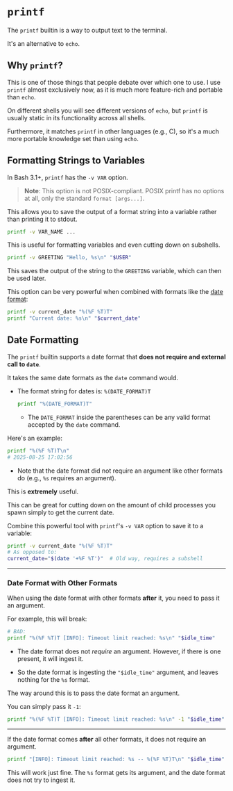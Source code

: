# `printf`

The `printf` builtin is a way to output text to the terminal.  

It's an alternative to `echo`.  

## Why `printf`?

This is one of those things that people debate over which one to use. I use `printf`
almost exclusively now, as it is much more feature-rich and portable than `echo`.

On different shells you will see different versions of `echo`, but `printf` is 
usually static in its functionality across all shells.  

Furthermore, it matches `printf` in other languages (e.g., C), so it's a much more 
portable knowledge set than using `echo`.  

## Formatting Strings to Variables

In Bash 3.1+, `printf` has the `-v VAR` option.  

> **Note**: This option is not POSIX-compliant. POSIX printf has no options at all, 
> only the standard `format [args...]`.  

This allows you to save the output of a format string into a variable rather than
printing it to stdout.  

```bash
printf -v VAR_NAME ...
```

This is useful for formatting variables and even cutting down on subshells.  

```bash
printf -v GREETING "Hello, %s\n" "$USER"
```

This saves the output of the string to the `GREETING` variable, which can then be
used later.  

This option can be very powerful when combined with formats like the [date format](#date-formatting):  
```bash
printf -v current_date "%(%F %T)T"
printf "Current date: %s\n" "$current_date"
```



## Date Formatting

The `printf` builtin supports a date format that **does not require and external call
to `date`**.  

It takes the same date formats as the `date` command would.  

- The format string for dates is: `%(DATE_FORMAT)T`
  ```bash
  printf "%(DATE_FORMAT)T"
  ```
    - The `DATE_FORMAT` inside the parentheses can be any valid format accepted by 
      the `date` command.  

Here's an example:
```bash
printf "%(%F %T)T\n"
# 2025-08-25 17:02:56
```

- Note that the date format did not require an argument like other formats do (e.g.,
  `%s` requires an argument).  


This is **extremely** useful.  

This can be great for cutting down on the amount of child processes you
spawn simply to get the current date.  


Combine this powerful tool with `printf`'s `-v VAR` option to save it to a variable:  
```bash
printf -v current_date "%(%F %T)T"
# As opposed to:
current_date="$(date '+%F %T')"  # Old way, requires a subshell
```

---

### Date Format with Other Formats

When using the date format with other formats **after** it, you need to pass it an argument.  

For example, this will break:
```bash
# BAD:
printf "%(%F %T)T [INFO]: Timeout limit reached: %s\n" "$idle_time"
```

- The date format does not *require* an argument. However, if there is one present,
  it will ingest it.  

- So the date format is ingesting the `"$idle_time"` argument, and leaves nothing for
  the `%s` format.  

The way around this is to pass the date format an argument.  

You can simply pass it `-1`:
```bash
printf "%(%F %T)T [INFO]: Timeout limit reached: %s\n" -1 "$idle_time"
```

---

If the date format comes **after** all other formats, it does not require an
argument.  
```bash
printf "[INFO]: Timeout limit reached: %s -- %(%F %T)T\n" "$idle_time"
```
This will work just fine. The `%s` format gets its argument, and the date format does
not try to ingest it.  








